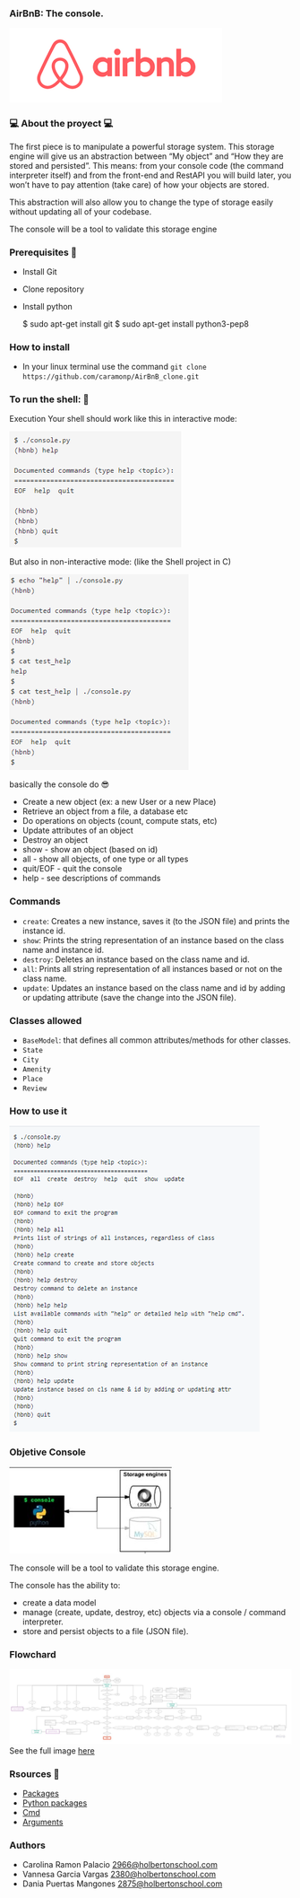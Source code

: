 ### AirBnB: The console.

![AirBnB](https://github.com/caramonp/AirBnB_clone/blob/main/images/images.png)

### :computer: About the proyect :computer:
The first piece is to manipulate a powerful storage system. This storage engine will give us an abstraction between “My object” and “How they are stored and persisted”. This means: from your console code (the command interpreter itself) and from the front-end and RestAPI you will build later, you won’t have to pay attention (take care) of how your objects are stored.

This abstraction will also allow you to change the type of storage easily without updating all of your codebase.

The console will be a tool to validate this storage engine

### Prerequisites :information_desk_person:
 - Install Git

 - Clone repository

 - Install python

    $ sudo apt-get install git
    $ sudo apt-get install python3-pep8

### How to install

- In your linux terminal use the command `git clone https://github.com/caramonp/AirBnB_clone.git`

### To run the shell: :runner:

Execution
Your shell should work like this in interactive mode:

![$ ./console.py](https://github.com/caramonp/AirBnB_clone/blob/main/images/uso_consola.png)

But also in non-interactive mode: (like the Shell project in C)

![$ ./console.py](https://github.com/caramonp/AirBnB_clone/blob/main/images/modo_no_interactivo.png)

basically the console do :sunglasses:

- Create a new object (ex: a new User or a new Place)
- Retrieve an object from a file, a database etc
- Do operations on objects (count, compute stats, etc)
- Update attributes of an object
- Destroy an object
- show - show an object (based on id)
- all - show all objects, of one type or all types
- quit/EOF - quit the console
- help - see descriptions of commands

### Commands

- `create`: Creates a new instance, saves it (to the JSON file) and prints the instance id.
- `show`: Prints the string representation of an instance based on the class name and instance id.
- `destroy`:  Deletes an instance based on the class name and id.
- `all`: Prints all string representation of all instances based or not on the class name.
- `update`: Updates an instance based on the class name and id by adding or updating attribute (save the change into the JSON file).

### Classes allowed

- `BaseModel`: that defines all common attributes/methods for other classes.
- `State`
- `City`
- `Amenity`
- `Place`
- `Review`

### How to use it

![$ usos](https://github.com/caramonp/AirBnB_clone/blob/main/images/usos.png)


### Objetive Console
![Objetive Console](https://github.com/caramonp/AirBnB_clone/blob/main/images/objetive_console.JPG)


The console will be a tool to validate this storage engine.

The console has the ability to:
- create a data model
- manage (create, update, destroy, etc) objects via a console / command interpreter.
- store and persist objects to a file (JSON file).


### Flowchard

![Flowchard](https://github.com/caramonp/AirBnB_clone/blob/main/images/Airbnb_c14_flowchard.jpg)
See the full image [here](https://miro.com/app/board/o9J_l9Ohrcw=/?moveToWidget=3074457360852427129&cot=14)

### Rsources :closed_book:

- [Packages](https://docs.python.org/3.4/tutorial/modules.html#packages)
- [Python packages](https://intranet.hbtn.io/concepts/66)
- [Cmd](https://docs.python.org/3.4/library/cmd.html)
- [Arguments](https://www.digitalocean.com/community/tutorials/how-to-use-args-and-kwargs-in-python-3)

### Authors
- Carolina Ramon Palacio 2966@holbertonschool.com
- Vannesa Garcia Vargas 2380@holbertonschool.com
- Dania Puertas Mangones 2875@holbertonschool.com
